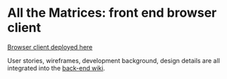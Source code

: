 # All the Matrices: front end browser client

[Browser client deployed here](https://ericlscace.github.io/All-the-Matrices-front-end/)

User stories, wireframes, development background, design details are all integrated into the [back-end wiki](https://github.com/EricLScace/All-the-Matrices-back-end/wiki).
